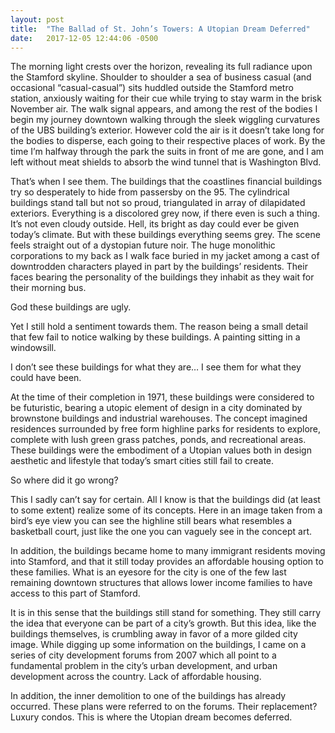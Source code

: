 ```yaml
---
layout: post
title:  "The Ballad of St. John’s Towers: A Utopian Dream Deferred"
date:   2017-12-05 12:44:06 -0500
---
```


The morning light crests over the horizon, revealing its full radiance upon the Stamford skyline. Shoulder to shoulder a sea of business casual (and occasional “casual-casual”) sits huddled outside the Stamford metro station, anxiously waiting for their cue while trying to stay warm in the brisk November air. The walk signal appears, and among the rest of the bodies I begin my journey downtown walking through the sleek wiggling curvatures of the UBS building’s exterior.  However cold the air is it doesn’t take long for the bodies to disperse, each going to their respective places of work. By the time I’m halfway through the park the suits in front of me are gone, and I am left without meat shields to absorb the wind tunnel that is Washington Blvd.

That’s when I see them. The buildings that the coastlines financial buildings try so desperately to hide from passersby on the 95. The cylindrical buildings stand tall but not so proud, triangulated in array of dilapidated exteriors. Everything is a discolored grey now, if there even is such a thing. It’s not even cloudy outside. Hell, its bright as day could ever be given today’s climate. But with these buildings everything seems grey. The scene feels straight out of a dystopian future noir. The huge monolithic corporations to my back as I walk face buried in my jacket among a cast of downtrodden characters played in part by the buildings’ residents. Their faces bearing the personality of the buildings they inhabit as they wait for their morning bus.

God these buildings are ugly.

Yet I still hold a sentiment towards them. The reason being a small detail that few fail to notice walking by these buildings. A painting sitting in a windowsill.

I don’t see these buildings for what they are… I see them for what they could have been.

At the time of their completion in 1971, these buildings were considered to be futuristic, bearing a utopic element of design in a city dominated by brownstone buildings and industrial warehouses. The concept imagined residences surrounded by free form highline parks for residents to explore, complete with lush green grass patches, ponds, and recreational areas. These buildings were the embodiment of a Utopian values both in design aesthetic and lifestyle that today’s smart cities still fail to create.

So where did it go wrong?

This I sadly can’t say for certain. All I know is that the buildings did (at least to some extent) realize some of its concepts. Here in an image taken from a bird’s eye view you can see the highline still bears what resembles a basketball court, just like the one you can vaguely see in the concept art.

In addition, the buildings became home to many immigrant residents moving into Stamford, and that it still today provides an affordable housing option to these families. What is an eyesore for the city is one of the few last remaining downtown structures that allows lower income families to have access to this part of Stamford.

It is in this sense that the buildings still stand for something. They still carry the idea that everyone can be part of a city’s growth. But this idea, like the buildings themselves, is crumbling away in favor of a more gilded city image. While digging up some information on the buildings, I came on a series of city development forums from 2007 which all point to a fundamental problem in the city’s urban development, and urban development across the country. Lack of affordable housing.

In addition, the inner demolition to one of the buildings has already occurred. These plans were referred to on the forums. Their replacement? Luxury condos.
This is where the Utopian dream becomes deferred.
